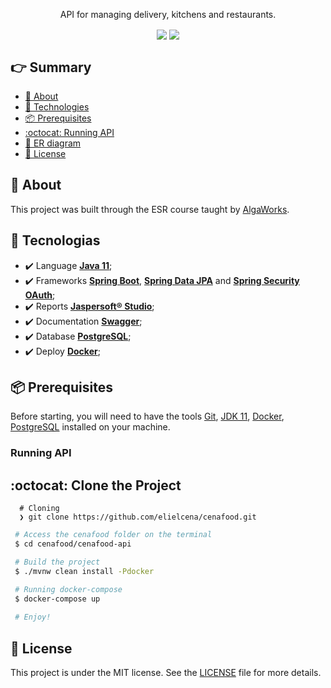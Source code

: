 <p align="center">
  API for managing delivery, kitchens and restaurants.
</p>

<p align="center" >
  <img align="center" src="https://img.shields.io/github/last-commit/elielcena/cenafood">
  <img align="center" src="https://img.shields.io/github/languages/top/elielcena/cenafood" />
</p>

## :point_right: Summary
- [💬 About](#about)
- [:rocket: Technologies](#tech)
- [📦️ Prerequisites](#️req)
- [:octocat: Running API](#run)
- [🎨 ER diagram](https://github.com/elielcena/cenafood/blob/main/.github/images/cenafood.png)
- [:memo: License](#license)

<div id="about" />

## 💬 About
This project was built through the ESR course taught by [AlgaWorks](https://www.algaworks.com/).

<div id="tech" />

## :rocket: Tecnologias
- :heavy_check_mark: Language **[Java 11](https://www.oracle.com/br/java/technologies/javase-jdk11-downloads.html)**;
- :heavy_check_mark: Frameworks **[Spring Boot](https://spring.io/projects/spring-boot)**, **[Spring Data JPA](https://spring.io/projects/spring-data-jpa)** and **[Spring Security OAuth](https://spring.io/projects/spring-security-oauth)**;
- :heavy_check_mark: Reports **[Jaspersoft® Studio](https://community.jaspersoft.com/project/jaspersoft-studio)**;
- :heavy_check_mark: Documentation **[Swagger](https://swagger.io/)**;
- :heavy_check_mark: Database **[PostgreSQL](https://www.postgresql.org/)**;
- :heavy_check_mark: Deploy **[Docker](https://www.docker.com/)**;

<div id="req" />

## 📦️ Prerequisites
Before starting, you will need to have the tools [Git](https://git-scm.com/downloads), [JDK 11](https://www.oracle.com/us/java/technologies/javase-jdk11-downloads.html), [Docker](https://www.docker.com/),
[PostgreSQL](https://www.postgresql.org/) installed on your machine.


<div id="run" />

### Running API

## :octocat: Clone the Project
```git
  # Cloning
  ❯ git clone https://github.com/elielcena/cenafood.git
 ```

```bash
 # Access the cenafood folder on the terminal
 $ cd cenafood/cenafood-api

 # Build the project
 $ ./mvnw clean install -Pdocker

 # Running docker-compose
 $ docker-compose up
 
 # Enjoy!
```

<div id="license" />

## :memo: License
This project is under the MIT license. See the [LICENSE](LICENSE) file for more details.

